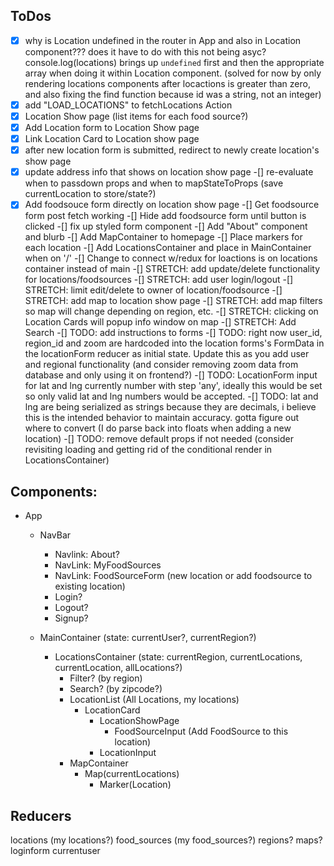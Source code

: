 ## ToDos

-[x] why is Location undefined in the router in App and also in Location component??? does it have to do with this not being asyc? console.log(locations) brings up `undefined` first and then the appropriate array when doing it within Location component. (solved for now by only rendering locations components after locactions is greater than zero, and also fixing the find function because id was a string, not an integer)
-[x] add "LOAD_LOCATIONS" to fetchLocations Action
-[x] Location Show page (list items for each food source?)
-[x] Add Location form to Location Show page
-[x] Link Location Card to Location show page
-[x] after new location form is submitted, redirect to newly create location's show page
-[x] update address info that shows on location show page
-[] re-evaluate when to passdown props and when to mapStateToProps (save currentLocation to store/state?)
-[x] Add foodsouce form directly on location show page
-[] Get foodsource form post fetch working
-[] Hide add foodsource form until button is clicked
-[] fix up styled form component
-[] Add "About" component and blurb
-[] Add MapContainer to homepage
-[] Place markers for each location
-[] Add LocationsContainer and place in MainContainer when on '/'
    -[] Change to connect w/redux for loactions is on locations container instead of main
-[] STRETCH: add update/delete functionality for locations/foodsources
-[] STRETCH: add user login/logout
-[] STRETCH: limit edit/delete to owner of location/foodsource
-[] STRETCH: add map to location show page
-[] STRETCH: add map filters so map will change depending on region, etc.
-[] STRETCH: clicking on Location Cards will popup info window on map
-[] STRETCH: Add Search
-[] TODO: add instructions to forms
-[] TODO: right now user_id, region_id and zoom are hardcoded into the location forms's FormData in the locationForm reducer as initial state. Update this as you add user and regional functionality (and consider removing zoom data from database and only using it on frontend?)
-[] TODO: LocationForm input for lat and lng currently number with step 'any', ideally this would be set so only valid lat and lng numbers would be accepted.
-[] TODO: lat and lng are being serialized as strings because they are decimals, i believe this is the intended behavior to maintain accuracy. gotta figure out where to convert (I do parse back into floats when adding a new location)
-[] TODO: remove default props if not needed (consider revisiting loading and getting rid of the conditional render in LocationsContainer)

## Components:
- App
    - NavBar
        - Navlink: About?
        - NavLink: MyFoodSources
        - NavLink: FoodSourceForm (new location or add foodsource to existing location)
        - Login?
        - Logout?
        - Signup?
    - MainContainer (state: currentUser?, currentRegion?)
    
        - LocationsContainer (state: currentRegion, currentLocations, currentLocation, allLocations?)
            - Filter? (by region)
            - Search? (by zipcode?)
            - LocationList (All Locations, my locations)
                - LocationCard
                    - LocationShowPage
                        - FoodSourceInput (Add FoodSource to this location)
                    - LocationInput
            - MapContainer
                - Map(currentLocations)
                    - Marker(Location)


## Reducers

locations
(my locations?)
food_sources
(my food_sources?)
regions?
maps?
loginform
currentuser


